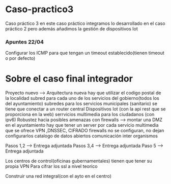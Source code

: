 # Caso-practico3
Caso práctico 3 en este caso práctico integramos lo desarrollado en el caso práctico 2 pero además añadimos la gestión de dispositivos Iot

### Apuntes 22/04
Configurar los ICMP para que tengan un timeout establecido(tienen timeout o por defecto)

# Sobre el caso final integrador

Proyecto nuevo --> Arquitectura nueva
hay que utilizar el codigo postal de la localidad 
subred para cada uno de los servicios del gobierno(todos los del ayuntamiento) 
subredes para los servicios municipales (sanitario)
se tiene que conectar a un router central
Dispositivos Iot (con la api rest que se proporciona en la web)
serrvicios multimedia para los ciudadanos (con ipv6)
Robustez hacia posibles amenazas con firewalls --> montar una DMZ en el ayuntamiento 
hay que tener un server por cada servicio multimedia que se ofrece 
VPN ,DNSSEC, CIFRADO
firewalls no se configuran, no dejan configurarlos
catalogo de datos abiertos 
comunicación inter organismos 


Pasos 1,2 --> Entrega adjuntada
Pasos 3,4 --> Entrega adjuntada 
Paso 5 --> Entrega adjuntada

Los centros de control(oficinas gubernamentales) tienen que tener su propia VPN 
Para cifrar los ssl a nivel teorico 

Construir una red integral(con el ayto en el centro)



